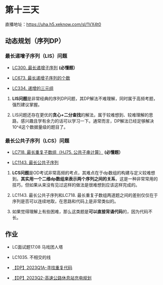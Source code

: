 # 第十三天

直播地址：https://uha.h5.xeknow.com/sl/1VX4t0

## 动态规划（序列DP）

### 最长递增子序列（LIS）问题

- [LC300. 最长递增子序列](https://r07na4yqwor.feishu.cn/docx/RkH9d0RykoYM9rxoUe4cw79enpg) **(必懂题）**
    
- [LC673. 最长递增子序列的个数](https://r07na4yqwor.feishu.cn/docx/EiOzd1RuGoWTQhxPp5zcjN8HnDd)
    
- [LC334. 递增的三元组](https://r07na4yqwor.feishu.cn/docx/PwVzdLGHmoB4xcx5s9xcrTsingg)
    

1. **LIS问题**是非常经典的序列DP问题，其DP解法不难理解，同时属于高频考题，强烈建议掌握。
    
2. LIS问题还存在更优的**贪心+二分查找**的解法，属于较难想到、较难理解的思路，感兴趣且学有余力的话可以学习一下。通常而言，DP解法已经足够解决10^4这个数据量级的题目了。
    

### 最长公共子序列（LCS）问题

- [LC718. 最长重复子数组（HJ75. 公共子串计算）](https://r07na4yqwor.feishu.cn/docx/PbJsdeHEjoM3mkxwZm1cslrVnxb) **(必懂题）**
    
- [LC1143. 最长公共子序列](https://r07na4yqwor.feishu.cn/docx/O4QzdsDYpoiiNexbLQhc0fmdnqc)
    

1. **LCS问题**是OD考试非常高频的考点，其难点在于dp数组的构建与定义较难想到。**其实用一个二维dp数组来表示两个序列之间的关系**，这是一种非常常用的技巧，但如果从来没有见过这样的做法是很难想到应该这样完成的。
    
2. LC1143. 最长公共子序列和LC718. 最长重复子数组两道题之间的差别仅仅在于序列是否可以连续地取，在思路和代码上是非常类似的。
    
3. 如果觉得理解上有些困难，那么这类题是**可以直接背诵代码**的，因为代码不长。
    

## 作业

- LC面试题17.08 马戏团人塔
    
- LC1035. 不相交的线
    
- [【DP】2023Q1A-寻找重复代码](https://og7kl7g6h8.feishu.cn/docx/CsCzdCpeCoh7WmxMD8Acfk90nHd)
    
- [【DP】2023Q2-高速公路休息站充电规划](https://og7kl7g6h8.feishu.cn/docx/EIEjdKhddoy5ePxqG1TcGnytneh)